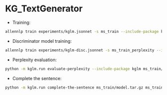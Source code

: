 # KG_TextGenerator
* Training:
```sh
allennlp train experiments/kglm.jsonnet -s ms_train --include-package kglm
 ```
* Discriminator model training:
```sh
allennlp train experiments/kglm-disc.jsonnet -s ms_train_perplexity --include-package kglm
```
* Perplexity evaluation:
<!-- Note: Had to comment out the line #iterator.eval() on line 163 in file - kglm/commands/evaluate_perplexity.py -->
```sh
python -m kglm.run evaluate-perplexity --include-package kglm ms_train/model.tar.gz ms_train_perplexity/model.tar.gz data/linked-wikitext-2/valid.jsonl
```
* Complete the sentence:
<!-- Note: changes to the file - kglm/commands/complete_the_sentence.py -->
```sh
python -m kglm.run complete-the-sentence ms_train/model.tar.gz ms_train_perplexity/model.tar.gz backup/data/manojs2.jsonl --include-package kglm
```
